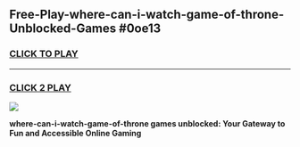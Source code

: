 
## Free-Play-where-can-i-watch-game-of-throne-Unblocked-Games #0oe13
<h3>
<a href="https://news.freeplayer.one?title=where-can-i-watch-game-of-throne&ref=8M">CLICK TO PLAY</a></h3>
<hr>

<h3>
<a href="https://news.freeplayer.one?title=where-can-i-watch-game-of-throne&ref=8M">CLICK 2 PLAY</a>
  
</h3>

<a href="https://news.freeplayer.one?title=where-can-i-watch-game-of-throne&ref=8M"><img src="https://clearcache.store/games.png"></a>


**where-can-i-watch-game-of-throne games unblocked: Your Gateway to Fun and Accessible Online Gaming**
